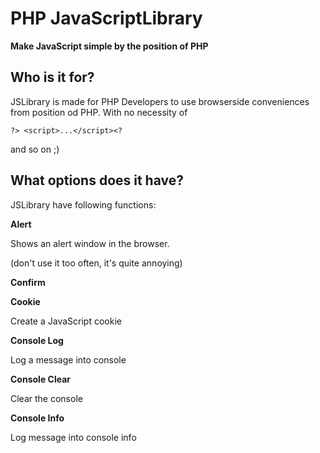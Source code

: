 # PHP JavaScriptLibrary
**Make JavaScript simple by the position of PHP**

## Who is it for?
JSLibrary is made for PHP Developers to use browserside conveniences from position od PHP. With no necessity of 
```
?> <script>...</script><?
```
and so on ;)

## What options does it have?
JSLibrary have following functions:

**Alert**

Shows an alert window in the browser.

(don't use it too often, it's quite annoying)

**Confirm**



**Cookie**

Create a JavaScript cookie

**Console Log**

Log a message into console

**Console Clear**

Clear the console

**Console Info**

Log message into console info
